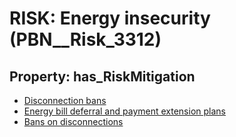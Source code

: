 # RISK: __Energy insecurity__ (PBN__Risk_3312)

## Property: has_RiskMitigation

* [Disconnection bans](PBN__Mitigation_1978)
* [Energy bill deferral and payment extension plans](PBN__Mitigation_1979)
* [Bans on disconnections](PBN__Mitigation_1981)

